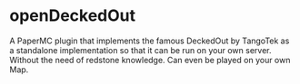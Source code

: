 # openDeckedOut

A PaperMC plugin that implements the famous DeckedOut by TangoTek as a standalone implementation so
that it can be run on your own server. Without the need of redstone knowledge. Can even be played on
your own Map.
